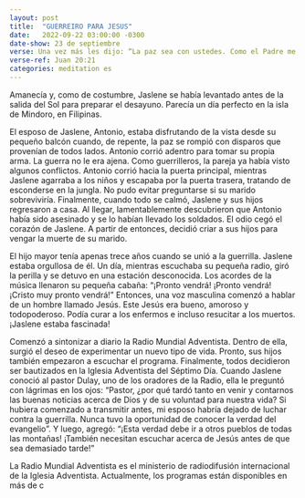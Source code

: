 ```yaml
---
layout: post
title:  "GUERREIRO PARA JESUS"
date:   2022-09-22 03:00:00 -0300
date-show: 23 de septiembre
verse: Una vez más les dijo: “La paz sea con ustedes. Como el Padre me envió a mí, así yo los envío a ustedes”. 
verse-ref: Juan 20:21
categories: meditation es
---
```


Amanecía y, como de costumbre, Jaslene se había levantado antes de la salida del Sol para preparar el desayuno. Parecía un día perfecto en la isla de Mindoro, en Filipinas.

El esposo de Jaslene, Antonio, estaba disfrutando de la vista desde su pequeño balcón cuando, de repente, la paz se rompió con disparos que provenían de todos lados. Antonio corrió adentro para tomar su propia arma. La guerra no le era ajena. Como guerrilleros, la pareja ya había visto algunos conflictos. Antonio corrió hacia la puerta principal, mientras Jaslene agarraba a los niños y escapaba por la puerta trasera, tratando de esconderse en la jungla. No pudo evitar preguntarse si su marido sobreviviría. Finalmente, cuando todo se calmó, Jaslene y sus hijos regresaron a casa. Al llegar, lamentablemente descubrieron que Antonio había sido asesinado y se lo habían llevado los soldados. El odio cegó el corazón de Jaslene. A partir de entonces, decidió criar a sus hijos para vengar la muerte de su marido.

El hijo mayor tenía apenas trece años cuando se unió a la guerrilla. Jaslene estaba orgullosa de él. Un día, mientras escuchaba su pequeña radio, giró la perilla y se detuvo en una estación desconocida. Los acordes de la música llenaron su pequeña cabaña: “¡Pronto vendrá! ¡Pronto vendrá! ¡Cristo muy pronto vendrá!” Entonces, una voz masculina comenzó a hablar de un hombre llamado Jesús. Este Jesús era bueno, amoroso y todopoderoso. Podía curar a los enfermos e incluso resucitar a los muertos. ¡Jaslene estaba fascinada!

Comenzó a sintonizar a diario la Radio Mundial Adventista. Dentro de ella, surgió el deseo de experimentar un nuevo tipo de vida. Pronto, sus hijos también empezaron a escuchar el programa. Finalmente, todos decidieron ser bautizados en la Iglesia Adventista del Séptimo Día. Cuando Jaslene conoció al pastor Dulay, uno de los oradores de la Radio, ella le preguntó con lágrimas en los ojos: “Pastor, ¿por qué tardó tanto en venir y contarnos las buenas noticias acerca de Dios y de su voluntad para nuestra vida? Si hubiera comenzado a transmitir antes, mi esposo habría dejado de luchar contra la guerrilla. Nunca tuvo la oportunidad de conocer la verdad del evangelio”. Y luego, agregó: “¡Esta verdad debe ir a otros pueblos de todas las montañas! ¡También necesitan escuchar acerca de Jesús antes de que sea demasiado tarde!”

La Radio Mundial Adventista es el ministerio de radiodifusión internacional de la Iglesia Adventista. Actualmente, los programas están disponibles en más de c
